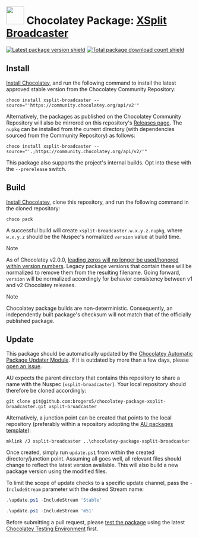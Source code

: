 ﻿# <img src="https://cdn.jsdelivr.net/gh/brogers5/chocolatey-package-xsplit-broadcaster@e68e6db6b26c789efde0af0d5cb368a9212770e0/xsplit-broadcaster.png" width="48" height="48"/> Chocolatey Package: [XSplit Broadcaster](https://community.chocolatey.org/packages/xsplit-broadcaster)

[![Latest package version shield](https://img.shields.io/chocolatey/v/xsplit-broadcaster.svg?include_prereleases)](https://community.chocolatey.org/packages/xsplit-broadcaster)
[![Total package download count shield](https://img.shields.io/chocolatey/dt/xsplit-broadcaster.svg)](https://community.chocolatey.org/packages/xsplit-broadcaster)

## Install

[Install Chocolatey](https://chocolatey.org/install), and run the following command to install the latest approved stable version from the Chocolatey Community Repository:

```shell
choco install xsplit-broadcaster --source="'https://community.chocolatey.org/api/v2'"
```

Alternatively, the packages as published on the Chocolatey Community Repository will also be mirrored on this repository's [Releases page](https://github.com/brogers5/chocolatey-package-xsplit-broadcaster/releases). The `nupkg` can be installed from the current directory (with dependencies sourced from the Community Repository) as follows:

```shell
choco install xsplit-broadcaster --source="'.;https://community.chocolatey.org/api/v2/'"
```

This package also supports the project's internal builds. Opt into these with the `--prerelease` switch.

## Build

[Install Chocolatey](https://chocolatey.org/install), clone this repository, and run the following command in the cloned repository:

```shell
choco pack
```

A successful build will create `xsplit-broadcaster.w.x.y.z.nupkg`, where `w.x.y.z` should be the Nuspec's normalized `version` value at build time.

>[!Note]
>As of Chocolatey v2.0.0, [leading zeros will no longer be used/honored within version numbers](https://github.com/chocolatey/choco/issues/1174). Legacy package versions that contain these will be normalized to remove them from the resulting filename. Going forward, `version` will be normalized accordingly for behavior consistency between v1 and v2 Chocolatey releases.

>[!Note]
>Chocolatey package builds are non-deterministic. Consequently, an independently built package's checksum will not match that of the officially published package.

## Update

This package should be automatically updated by the [Chocolatey Automatic Package Updater Module](https://github.com/majkinetor/au). If it is outdated by more than a few days, please [open an issue](https://github.com/brogers5/chocolatey-package-xsplit-broadcaster/issues).

AU expects the parent directory that contains this repository to share a name with the Nuspec (`xsplit-broadcaster`). Your local repository should therefore be cloned accordingly:

```shell
git clone git@github.com:brogers5/chocolatey-package-xsplit-broadcaster.git xsplit-broadcaster
```

Alternatively, a junction point can be created that points to the local repository (preferably within a repository adopting the [AU packages template](https://github.com/majkinetor/au-packages-template)):

```shell
mklink /J xsplit-broadcaster ..\chocolatey-package-xsplit-broadcaster
```

Once created, simply run `update.ps1` from within the created directory/junction point. Assuming all goes well, all relevant files should change to reflect the latest version available. This will also build a new package version using the modified files.

To limit the scope of update checks to a specific update channel, pass the `-IncludeStream` parameter with the desired Stream name:

```powershell
.\update.ps1 -IncludeStream 'Stable'
```

```powershell
.\update.ps1 -IncludeStream 'm51'
```

Before submitting a pull request, please [test the package](https://docs.chocolatey.org/en-us/community-repository/moderation/package-verifier#steps-for-each-package) using the latest [Chocolatey Testing Environment](https://github.com/chocolatey-community/chocolatey-test-environment) first.
